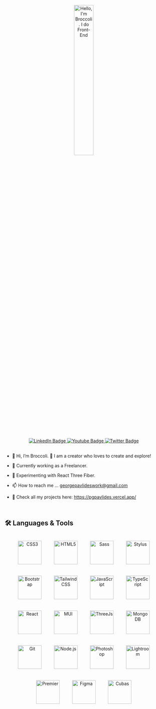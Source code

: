 <p align="center"><a href="https://github.com/pgpavlides"><img width="35%" alt="Hello, I'm Broccoli. I do Front-End" src="https://i.ibb.co/sP1SZxF/Profile-Starter-2.png" /></a></p>

<div align="center" id="badges">
  <a href="https://www.linkedin.com/in/pgpavlides/">
    <img src="https://img.shields.io/badge/LinkedIn-blue?style=for-the-badge&logo=linkedin&logoColor=white" alt="LinkedIn Badge"/>
  </a>
  <a href="https://www.youtube.com/channel/UCTlLqM3MLSVj6h-FNg2qZhQ">
    <img src="https://img.shields.io/badge/YouTube-red?style=for-the-badge&logo=youtube&logoColor=white" alt="Youtube Badge"/>
  </a>
  <a href="https://twitter.com/BroccoliDevGr">
    <img src="https://img.shields.io/badge/Twitter-blue?style=for-the-badge&logo=twitter&logoColor=white" alt="Twitter Badge"/>
  </a>
</div>

<br>

- 👋 Hi, I’m Broccoli. 🥦 I am a creator who loves to create and explore!

- 💼 Currently working as a Freelancer.
  
- 🌱 Experimenting with React Three Fiber.

- 📫 How to reach me ...  georgepavlideswork@gmail.com

- 🌳 Check all my projects here: https://pgpavlides.vercel.app/

<br>

## 🛠️ Languages & Tools

<div align="center">
  <a href="https://www.w3schools.com/css/" target="_blank"
    ><img
      style="margin: 18px"
      src="https://profilinator.rishav.dev/skills-assets/css3-original-wordmark.svg"
      alt="CSS3"
      height="75"
  /></a>
  <a href="https://en.wikipedia.org/wiki/HTML5" target="_blank"
    ><img
      style="margin: 18px"
      src="https://profilinator.rishav.dev/skills-assets/html5-original-wordmark.svg"
      alt="HTML5"
      height="75"
  /></a>
  <a href="https://sass-lang.com/" target="_blank"
    ><img
      style="margin: 18px"
      src="https://profilinator.rishav.dev/skills-assets/sass-original.svg"
      alt="Sass"
      height="75"
  /></a>
  <a href="https://stylus-lang.com/" target="_blank"
    ><img
      style="margin: 18px"
      src="https://stylus-lang.com/logo.svg"
      alt="Stylus"
      height="75"
  /></a>
  <a href="https://getbootstrap.com/docs/3.4/javascript/" target="_blank"
    ><img
      style="margin: 18px"
      src="https://profilinator.rishav.dev/skills-assets/bootstrap-plain.svg"
      alt="Bootstrap"
      height="75"
  /></a>
  <a href="https://www.tailwindcss.com/" target="_blank"
    ><img
      style="margin: 18px"
      src="https://profilinator.rishav.dev/skills-assets/tailwindcss.svg"
      alt="Tailwind CSS"
      height="75"
  /></a>
  <a href="https://www.javascript.com/" target="_blank"
    ><img
      style="margin: 18px"
      src="https://profilinator.rishav.dev/skills-assets/javascript-original.svg"
      alt="JavaScript"
      height="75"
  /></a>
  <a href="https://www.typescriptlang.org/" target="_blank"
    ><img
      style="margin: 18px"
      src="https://profilinator.rishav.dev/skills-assets/typescript-original.svg"
      alt="TypeScript"
      height="75"
  /></a>
  <a href="https://reactjs.org/" target="_blank"
    ><img
      style="margin: 18px"
      src="https://profilinator.rishav.dev/skills-assets/react-original-wordmark.svg"
      alt="React"
      height="75"
  /></a>
  <a href="https://mui.com/" target="_blank"
    ><img
      style="margin: 18px"
      src="https://github.com/mui/material-ui/raw/master/docs/public/static/logo.svg"
      alt="MUI"
      height="75"
  /></a> 
  <a href="https://threejs.org/" target="_blank"
    ><img
      style="margin: 18px"
      src="https://upload.wikimedia.org/wikipedia/commons/thumb/3/3f/Three.js_Icon.svg/768px-Three.js_Icon.svg.png?20211115112438"
      alt="ThreeJs"
      height="75"
  /></a>
  <a href="https://www.mongodb.com/" target="_blank"
    ><img
      style="margin: 18px"
      src="https://www.svgrepo.com/show/331488/mongodb.svg"
      alt="MongoDB"
      height="75"
  /></a>
  <a href="https://github.com/" target="_blank"
    ><img
      style="margin: 18px"
      src="https://profilinator.rishav.dev/skills-assets/git-scm-icon.svg"
      alt="Git"
      height="75"
  /></a>
  <a href="https://nodejs.org/" target="_blank"
    ><img
      style="margin: 18px"
      src="https://profilinator.rishav.dev/skills-assets/nodejs-original-wordmark.svg"
      alt="Node.js"
      height="75"
  /></a>
  <a href="https://www.adobe.com/products/photoshop.html" target="_blank"
    ><img
      style="margin: 18px"
      src="https://www.adobe.com/content/dam/acom/one-console/icons_rebrand/ps_appicon.svg"
      alt="Photoshop"
      height="75"
  /></a>
  <a
    href="https://www.adobe.com/products/photoshop-lightroom.html"
    target="_blank"
    ><img
      style="margin: 18px"
      src="https://profilinator.rishav.dev/skills-assets/lightroom.png"
      alt="Lightroom"
      height="75"
  /></a>
  <a href="https://www.adobe.com/products/premiere.html" target="_blank"
    ><img
      style="margin: 18px"
      src="https://www.adobe.com/content/dam/acom/one-console/icons_rebrand/pr_appicon.svg"
      alt="Premier"
      height="75"
  /></a>
  <a href="https://www.figma.com/" target="_blank"
    ><img
      style="margin: 18px"
      src="https://profilinator.rishav.dev/skills-assets/figma-icon.svg"
      alt="Figma"
      height="75"
  /></a>
  <a href="https://www.steinberg.net/cubase/" target="_blank"
    ><img
      style="margin: 18px"
      src="https://i.ibb.co/zmYPJdL/cu8800cbf7-cubase-logo-cubase-icon-small-audient.png"
      alt="Cubas"
      height="75"
  /></a>
</div>





</td><td valign="top" width="33%">




